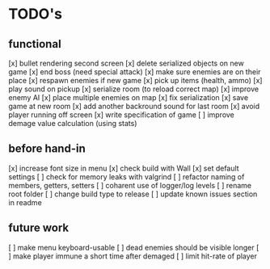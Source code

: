# TODO's

## functional 

[x] bullet rendering second screen
[x] delete serialized objects on new game
[x] end boss (need special attack)
[x] make sure enemies are on their place
[x] respawn enemies if new game
[x] pick up items (health, ammo)
[x] play sound on pickup
[x] serialize room (to reload correct map)
[x] improve enemy AI
[x] place multiple enemies on map
[x] fix serialization
[x] save game at new room
[x] add another backround sound for last room
[x] avoid player running off screen
[x] write specification of game
[ ] improve demage value calculation (using stats)


## before hand-in

[x] increase font size in menu
[x] check build with Wall
[x] set default settings
[ ] check for memory leaks with valgrind
[ ] refactor naming of members, getters, setters
[ ] coharent use of logger/log levels
[ ] rename root folder
[ ] change build type to release
[ ] update known issues section in readme  


## future work

[ ] make menu keyboard-usable
[ ] dead enemies should be visible longer
[ ] make player immune a short time after demaged
[ ] limit hit-rate of player
